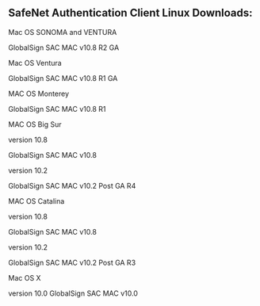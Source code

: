 <h2 style="margin-left:0px;"><strong>SafeNet Authentication Client Linux Downloads:</strong></h2>

Mac OS SONOMA and VENTURA

GlobalSign SAC MAC v10.8 R2 GA

 

Mac OS Ventura

GlobalSign SAC MAC v10.8 R1 GA

 

MAC OS Monterey

GlobalSign SAC MAC v10.8 R1

 

MAC OS Big Sur

version 10.8

GlobalSign SAC MAC v10.8

version 10.2

GlobalSign SAC MAC v10.2 Post GA R4

 

MAC OS Catalina

version 10.8

GlobalSign SAC MAC v10.8

version 10.2

GlobalSign SAC MAC v10.2 Post GA R3

 

Mac OS X

version 10.0
GlobalSign SAC MAC v10.0
